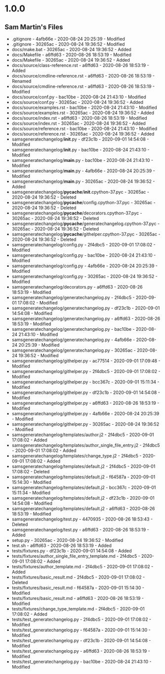 # 1.0.0

## Sam Martin's Files

 - .gitignore - 4afb66e - 2020-08-24 20:25:39 - Modified
 - .gitignore - 30265ac - 2020-08-24 19:36:52 - Modified
 - docs/make.bat - 30265ac - 2020-08-24 19:36:52 - Added
 - docs/Makefile - a6ffd63 - 2020-08-26 18:53:19 - Modified
 - docs/Makefile - 30265ac - 2020-08-24 19:36:52 - Added
 - docs/source/class-reference.rst - a6ffd63 - 2020-08-26 18:53:19 - Added
 - docs/source/cmdline-reference.rst - a6ffd63 - 2020-08-26 18:53:19 - Renamed
 - docs/source/cmdline-reference.rst - a6ffd63 - 2020-08-26 18:53:19 - Modified
 - docs/source/conf.py - bac10be - 2020-08-24 21:43:10 - Modified
 - docs/source/conf.py - 30265ac - 2020-08-24 19:36:52 - Added
 - docs/source/examples.rst - bac10be - 2020-08-24 21:43:10 - Modified
 - docs/source/examples.rst - 30265ac - 2020-08-24 19:36:52 - Added
 - docs/source/index.rst - a6ffd63 - 2020-08-26 18:53:19 - Modified
 - docs/source/index.rst - 30265ac - 2020-08-24 19:36:52 - Added
 - docs/source/reference.rst - bac10be - 2020-08-24 21:43:10 - Modified
 - docs/source/reference.rst - 30265ac - 2020-08-24 19:36:52 - Added
 - samsgeneratechangelog/__init__.py - df23c1b - 2020-09-01 14:54:08 - Modified
 - samsgeneratechangelog/__init__.py - bac10be - 2020-08-24 21:43:10 - Modified
 - samsgeneratechangelog/__main__.py - bac10be - 2020-08-24 21:43:10 - Modified
 - samsgeneratechangelog/__main__.py - 4afb66e - 2020-08-24 20:25:39 - Modified
 - samsgeneratechangelog/__main__.py - 30265ac - 2020-08-24 19:36:52 - Added
 - samsgeneratechangelog/__pycache__/__init__.cpython-37.pyc - 30265ac - 2020-08-24 19:36:52 - Deleted
 - samsgeneratechangelog/__pycache__/config.cpython-37.pyc - 30265ac - 2020-08-24 19:36:52 - Deleted
 - samsgeneratechangelog/__pycache__/decorators.cpython-37.pyc - 30265ac - 2020-08-24 19:36:52 - Deleted
 - samsgeneratechangelog/__pycache__/generatechangelog.cpython-37.pyc - 30265ac - 2020-08-24 19:36:52 - Deleted
 - samsgeneratechangelog/__pycache__/githelper.cpython-37.pyc - 30265ac - 2020-08-24 19:36:52 - Deleted
 - samsgeneratechangelog/config.py - 2f4dbc5 - 2020-09-01 17:08:02 - Modified
 - samsgeneratechangelog/config.py - bac10be - 2020-08-24 21:43:10 - Modified
 - samsgeneratechangelog/config.py - 4afb66e - 2020-08-24 20:25:39 - Modified
 - samsgeneratechangelog/config.py - 30265ac - 2020-08-24 19:36:52 - Modified
 - samsgeneratechangelog/decorators.py - a6ffd63 - 2020-08-26 18:53:19 - Modified
 - samsgeneratechangelog/generatechangelog.py - 2f4dbc5 - 2020-09-01 17:08:02 - Modified
 - samsgeneratechangelog/generatechangelog.py - df23c1b - 2020-09-01 14:54:08 - Modified
 - samsgeneratechangelog/generatechangelog.py - a6ffd63 - 2020-08-26 18:53:19 - Modified
 - samsgeneratechangelog/generatechangelog.py - bac10be - 2020-08-24 21:43:10 - Modified
 - samsgeneratechangelog/generatechangelog.py - 4afb66e - 2020-08-24 20:25:39 - Modified
 - samsgeneratechangelog/generatechangelog.py - 30265ac - 2020-08-24 19:36:52 - Modified
 - samsgeneratechangelog/githelper.py - ac77514 - 2020-09-01 17:09:48 - Modified
 - samsgeneratechangelog/githelper.py - 2f4dbc5 - 2020-09-01 17:08:02 - Modified
 - samsgeneratechangelog/githelper.py - bcc367c - 2020-09-01 15:11:34 - Modified
 - samsgeneratechangelog/githelper.py - df23c1b - 2020-09-01 14:54:08 - Modified
 - samsgeneratechangelog/githelper.py - a6ffd63 - 2020-08-26 18:53:19 - Modified
 - samsgeneratechangelog/githelper.py - 4afb66e - 2020-08-24 20:25:39 - Modified
 - samsgeneratechangelog/githelper.py - 30265ac - 2020-08-24 19:36:52 - Modified
 - samsgeneratechangelog/templates/author.j2 - 2f4dbc5 - 2020-09-01 17:08:02 - Added
 - samsgeneratechangelog/templates/author_single_file_entry.j2 - 2f4dbc5 - 2020-09-01 17:08:02 - Added
 - samsgeneratechangelog/templates/change_type.j2 - 2f4dbc5 - 2020-09-01 17:08:02 - Added
 - samsgeneratechangelog/templates/default.j2 - 2f4dbc5 - 2020-09-01 17:08:02 - Deleted
 - samsgeneratechangelog/templates/default.j2 - f64587a - 2020-09-01 15:14:30 - Modified
 - samsgeneratechangelog/templates/default.j2 - bcc367c - 2020-09-01 15:11:34 - Modified
 - samsgeneratechangelog/templates/default.j2 - df23c1b - 2020-09-01 14:54:08 - Modified
 - samsgeneratechangelog/templates/default.j2 - a6ffd63 - 2020-08-26 18:53:19 - Modified
 - samsgeneratechangelog/test.py - 4470935 - 2020-08-26 18:53:43 - Deleted
 - samsgeneratechangelog/test.py - a6ffd63 - 2020-08-26 18:53:19 - Added
 - setup.py - 30265ac - 2020-08-24 19:36:52 - Modified
 - test.sh - a6ffd63 - 2020-08-26 18:53:19 - Added
 - tests/fixtures.py - df23c1b - 2020-09-01 14:54:08 - Added
 - tests/fixtures/author_single_file_entry_template.md - 2f4dbc5 - 2020-09-01 17:08:02 - Added
 - tests/fixtures/author_template.md - 2f4dbc5 - 2020-09-01 17:08:02 - Added
 - tests/fixtures/basic_result.md - 2f4dbc5 - 2020-09-01 17:08:02 - Deleted
 - tests/fixtures/basic_result.md - f64587a - 2020-09-01 15:14:30 - Modified
 - tests/fixtures/basic_result.md - a6ffd63 - 2020-08-26 18:53:19 - Modified
 - tests/fixtures/change_type_template.md - 2f4dbc5 - 2020-09-01 17:08:02 - Added
 - tests/test_generatechangelog.py - 2f4dbc5 - 2020-09-01 17:08:02 - Modified
 - tests/test_generatechangelog.py - f64587a - 2020-09-01 15:14:30 - Modified
 - tests/test_generatechangelog.py - df23c1b - 2020-09-01 14:54:08 - Modified
 - tests/test_generatechangelog.py - a6ffd63 - 2020-08-26 18:53:19 - Modified
 - tests/test_generatechangelog.py - bac10be - 2020-08-24 21:43:10 - Modified